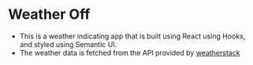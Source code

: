 # Weather Off

-   This is a weather indicating app that is built using React using Hooks, and styled using Semantic UI.
-   The weather data is fetched from the API provided by [weatherstack](https://weatherstack.com/)
